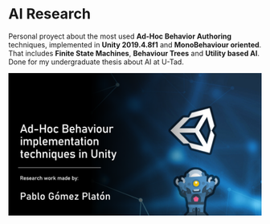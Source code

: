 # AI Research

Personal proyect about the most used <b>Ad-Hoc Behavior Authoring</b> techniques, implemented in <b>Unity 2019.4.8f1</b> and <b>MonoBehaviour oriented</b>.
That includes <b>Finite State Machines</b>, <b>Behaviour Trees</b> and <b>Utility based AI</b>.
Done for my undergraduate thesis about AI at U-Tad.

![alt text](https://github.com/IIMass/Unity_ThreeAITechniques/blob/master/ThreeAITechniques.png?raw=true)

